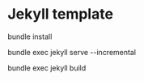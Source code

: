 # Jekyll template
bundle install

bundle exec jekyll serve --incremental

bundle exec jekyll build


